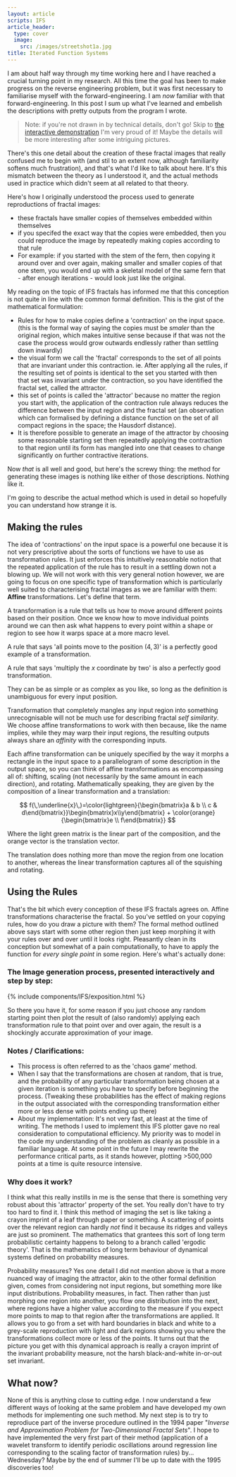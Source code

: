 ```yaml
---
layout: article
scripts: IFS
article_header:
  type: cover
  image:
    src: /images/streetshot1a.jpg
title: Iterated Function Systems
---
```


I am about half way through my time working here and I have reached a crucial turning point in my research. All this time the goal has been to make progress on the reverse engineering problem, but it was first necessary to familiarise myself with the forward-engineering. I am _now_ familiar with that forward-engineering. In this post I sum up what I've learned and embelish the descriptions with pretty outputs from the program I wrote.

<!-- more -->
> Note: if you're not drawn in by technical details, don't go! Skip to [the interactive demonstration](#the-image-generation-process-presented-interactively-and-step-by-step) I'm very proud of it! Maybe the details will be more interesting after some intriguing pictures.

There's this one detail about the creation of these fractal images that really confused me to begin with (and stil to an extent now, although familiarity softens much frustration), and that's what I'd like to talk about here. It's this mismatch between the theory as I understood it, and the actual methods used in practice which didn't seem at all related to that theory.

Here's how I originally understood the process used to generate reproductions of fractal images:
- these fractals have smaller copies of themselves embedded within themselves
- if you specifed the exact way that the copies were embedded, then you could reproduce the image by repeatedly making copies according to that rule
- For example: if you started with the stem of the fern, then copying it around over and over again, making smaller and smaller copies of that one stem, you would end up with a skeletal model of the same fern that - after enough iterations - would look just like the original.

My reading on the topic of IFS fractals has informed me that this conception is not quite in line with the common formal definition. This is the gist of the mathematical formulation:
- Rules for how to make copies define a 'contraction' on the input space. (this is the formal way of saying the copies must be _smaler_ than the original region, which makes intuitive sense because if that was not the case the process would grow outwards endlessly rather than settling down inwardly)
- the visual form we call the 'fractal' corresponds to the set of all points that are invariant under this contraction. ie. After applying all the rules, if the resulting set of points is identical to the set you started with then that set was invariant under the contraction, so you have identified the fractal set, called the attractor.
- this set of points is called the 'attractor' because no matter the region you start with, the application of the contraction rule always reduces the difference between the input region and the fractal set (an observation which can formalised by defining a distance function on the set of all compact regions in the space; the Hausdorf distance).
- It is therefore possible to generate an image of the attractor by choosing some reasonable starting set then repeatedly applying the contraction to that region until its form has mangled into one that ceases to change significantly on further contractive iterations.

Now _that_ is all well and good, but here's the screwy thing: the method for generating these images is nothing like either of those descriptions. Nothing like it.

I'm going to describe the actual method which is used in detail so hopefully you can understand how strange it is.

## Making the rules
The idea of 'contractions' on the input space is a powerful one because it is not very prescriptive about the sorts of functions we have to use as transformation rules. It just enforces this intuitively reasonable notion that the repeated application of the rule has to result in a settling down not a blowing up. We will not work with this very general notion however, we are going to focus on one specific type of transformation which is particularly well suited to characterising fractal images as we are familiar with them: **Affine** transformations. Let's define that term.

A transformation is a rule that tells us how to move around different points based on their position. Once we know how to move individual points around we can then ask what happens to every point within a shape or region to see how it warps space at a more macro level.

A rule that says 'all points move to the position $(4,3)$' is a perfectly good example of a transformation.

A rule that says 'multiply the $x$ coordinate by two' is also a perfectly good transformation.

They can be as simple or as complex as you like, so long as the definition is unambiguous for every input position.

Transformation that completely mangles any input region into something unrecognisable will not be much use for describing fractal _self similarity_. We choose affine transformations to work with then because, like the name implies, while they may warp their input regions, the resulting outputs always share an _affinity_ with the corresponding inputs.

Each affine transformation can be uniquely specified by the way it morphs a rectangle in the input space to a parallelogram of some description in the output space, so you can think of affine transformations as encompassing all of: shifting, scaling (not necessarily by the same amount in each direction), and rotating. Mathematically speaking, they are given by the composition of a linear transformation and a translation:


<!-- TODO: it would be cool to add a little interactive thing that lets you select input region and output region and see how the resulting affine transformation maps points/regions/looks as represented with a matrix and translation vector -->

$$
f(\,\underline{x}\,)=\color{lightgreen}{\begin{bmatrix}a & b \\ c & d\end{bmatrix}}\begin{bmatrix}x\\y\end{bmatrix} + \color{orange}{\begin{bmatrix}e \\ f\end{bmatrix}}
$$

Where the light green matrix is the linear part of the composition, and the orange vector is the translation vector.

The translation does nothing more than move the region from one location to another, whereas the linear transformation captures all of the squishing and rotating.

## Using the Rules
That's the bit which every conception of these IFS fractals agrees on. Affine transformations characterise the fractal. So you've settled on your copying rules, how do you draw a picture with them? The formal method outlined above says start with some other region then just keep morphing it with your rules over and over until it looks right. Pleasantly clean in its conception but somewhat of a pain computationally, to have to apply the function for _every single point_ in some region. Here's what's actually done:

### The Image generation process, presented interactively and step by step:

{% include components/IFS/exposition.html %}

So there you have it, for some reason if you just choose any random starting point then plot the result of (also randomly) applying each transformation rule to that point over and over again, the result is a shockingly accurate approximation of your image.

### Notes / Clarifications:
- This process is often referred to as the 'chaos game' method.
- When I say that the transformations are chosen at random, that is true, and the probability of any particular transformation being chosen at a given iteration is something you have to specify before beginning the process. (Tweaking these probabilities has the effect of making regions in the output associated with the corresponding transformation either more or less dense with points ending up there)
- About my implementation: It's not very fast, at least at the time of writing. The methods I used to implement this IFS plotter gave no real consideration to computational efficiency. My priority was to model in the code my understanding of the problem as cleanly as possible in a familiar language. At some point in the future I may rewrite the performance critical parts, as it stands however, plotting >500,000 points at a time is quite resource intensive.


### Why does it work?
I think what this really instills in me is the sense that there is something very robust about this 'attractor' property of the set. You really don't have to try too hard to find it. I think this method of imaging the set is like taking a crayon imprint of a leaf through paper or something. A scattering of points over the relevant region can hardly _not_ find it because its ridges and valleys are just so prominent. The mathematics that grantees this sort of long term probabilistic certainty happens to belong to a branch called 'ergodic theory'. That is the mathematics of long term behaviour of dynamical systems defined on probability measures. 

Probability measures? Yes one detail I did not mention above is that a more nuanced way of imaging the attractor, akin to the other formal definition given, comes from considering not input regions, but something more like input distributions. Probability measures, in fact. Then rather than just morphing one region into another, you flow one distribution into the next, where regions have a higher value according to the measure if you expect more points to map to that region after the transformations are applied. It allows you to go from a set with hard boundaries in black and white to a grey-scale reproduction with light and dark regions showing you where the transformations collect more or less of the points. It turns out that the picture you get with this dynamical approach is really a crayon imprint of the invariant probability measure, not the harsh black-and-white in-or-out set invariant.

## What now?

None of this is anything close to cutting edge. I now understand a few different ways of looking at the same problem and have developed my own methods for implementing one such method. My next step is to try to reprodiuce part of the inverse procedure outlined in the 1994 paper "_Inverse and Approximation Problem for Two-Dimensional Fractal Sets_". I hope to have implemented the very first part of their method (application of a wavelet transform to identify periodic oscillations around regression line corresponding to the scaling factor of transformation rules) by... Wednesday? Maybe by the end of summer I'll be up to date with the 1995 discoveries too!
